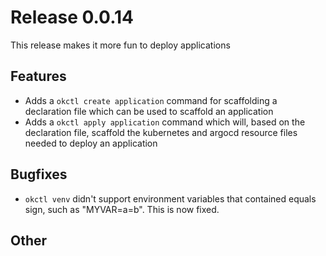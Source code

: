 # Release 0.0.14

This release makes it more fun to deploy applications

## Features
* Adds a `okctl create application` command for scaffolding a declaration file which can be used to scaffold an application
* Adds a `okctl apply application` command which will, based on the declaration file, scaffold the kubernetes and argocd
resource files needed to deploy an application

## Bugfixes
- `okctl venv` didn't support environment variables that contained equals sign, such as "MYVAR=a=b". This is now fixed.

## Other

